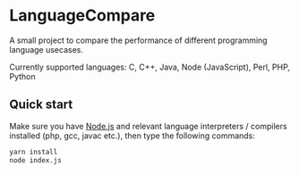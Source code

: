 # LanguageCompare
A small project to compare the performance of different programming language usecases.

Currently supported languages:
C, C++, Java, Node (JavaScript), Perl, PHP, Python

## Quick start

Make sure you have [Node.js](https://nodejs.org) and relevant language interpreters / compilers installed (php, gcc, javac etc.), then type the following commands:
```bash
yarn install
node index.js
```
